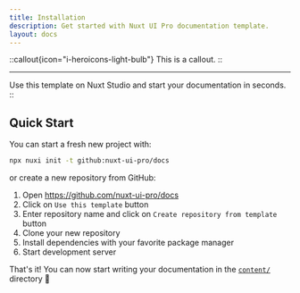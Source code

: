 ```yaml
---
title: Installation
description: Get started with Nuxt UI Pro documentation template.
layout: docs
---
```


::callout{icon="i-heroicons-light-bulb"}
This is a callout.
::

---

Use this template on Nuxt Studio and start your documentation in seconds. ::

## Quick Start

You can start a fresh new project with:

```bash [Terminal]
npx nuxi init -t github:nuxt-ui-pro/docs
```

or create a new repository from GitHub:

1. Open <https://github.com/nuxt-ui-pro/docs>
2. Click on `Use this template` button
3. Enter repository name and click on `Create repository from template` button
4. Clone your new repository
5. Install dependencies with your favorite package manager
6. Start development server

That's it! You can now start writing your documentation in the
[`content/`](https://content.nuxt.com/usage/content-directory) directory 🚀
